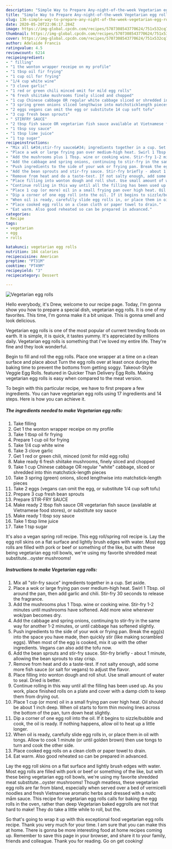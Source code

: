 ```yaml
---
description: "Simple Way to Prepare Any-night-of-the-week Vegetarian egg rolls"
title: "Simple Way to Prepare Any-night-of-the-week Vegetarian egg rolls"
slug: 136-simple-way-to-prepare-any-night-of-the-week-vegetarian-egg-rolls
date: 2020-05-20T22:06:17.284Z
image: https://img-global.cpcdn.com/recipes/5707308543770624/751x532cq70/vegetarian-egg-rolls-recipe-main-photo.jpg
thumbnail: https://img-global.cpcdn.com/recipes/5707308543770624/751x532cq70/vegetarian-egg-rolls-recipe-main-photo.jpg
cover: https://img-global.cpcdn.com/recipes/5707308543770624/751x532cq70/vegetarian-egg-rolls-recipe-main-photo.jpg
author: Adelaide Francis
ratingvalue: 4.5
reviewcount: 6214
recipeingredient:
- " filling"
- "1 the wonton wrapper receipe on my profile"
- "1 tbsp oil fir frying"
- "1 cup oil for frying"
- "1/4 cup white wine"
- "3 clove garlic"
- "1 red or green chili minced omit for mild egg rolls"
- "6 fresh shiitake mushrooms finely sliced and chopped"
- "1 cup Chinese cabbage OR regular white cabbage sliced or shredded into thin matchsticklength pieces"
- "3 spring green onions sliced lengthwise into matchsticklength pieces"
- "2 eggs vegans can omit the egg or substitute 14 cup soft tofu"
- "3 cup fresh bean sprouts"
- " STIRFRY SAUCE"
- "2 tbsp fish sauce OR vegetarian fish sauce available at Vietnamese food stores or substitute soy sauce"
- "1 tbsp soy sauce"
- "1 tbsp lime juice"
- "1 tsp sugar"
recipeinstructions:
- "Mix all &#34;stir-fry sauce&#34; ingredients together in a cup. Set aside."
- "Place a wok or large frying pan over medium-high heat. Swirl 1 Tbsp. oil around the pan, then add garlic and chili. Stir-fry 30 seconds to release the fragrance."
- "Add the mushrooms plus 1 Tbsp. wine or cooking wine. Stir-fry 1-2 minutes until mushrooms have softened. Add more wine whenever wok/pan becomes dry."
- "Add the cabbage and spring onions, continuing to stir-fry in the same way for another 1-2 minutes, or until cabbage has softened slightly."
- "Push ingredients to the side of your wok or frying pan. Break the egg(s) into the space you have made, then quickly stir (like making scrambled eggs). When most of the egg is cooked, mix it up with the other ingredients. Vegans can also add the tofu now."
- "Add the bean sprouts and stir-fry sauce. Stir-fry briefly - about 1 minute, allowing the bean sprouts to stay crisp."
- "Remove from heat and do a taste-test. If not salty enough, add some more fish sauce (or salt for vegans) to adjust the flavor."
- "Place filling into wonton dough and roll shut. Use small amount of water to seal. Dried is better."
- "Continue rolling in this way until all the filling has been used up. As you work, place finished rolls on a plate and cover with a damp cloth to keep them from drying out."
- "Place 1 cup (or more) oil in a small frying pan over high heat. Oil should be about 1 inch deep. When oil starts to form thin moving lines across the bottom of the pan, turn down heat slightly."
- "Dip a corner of one egg roll into the oil. If it begins to sizzle/bubble and cook, the oil is ready. If nothing happens, allow oil to heat up a little longer."
- "When oil is ready, carefully slide egg rolls in, or place them in oil with tongs. Allow to cook 1 minute (or until golden brown) then use tongs to turn and cook the other side."
- "Place cooked egg rolls on a clean cloth or paper towel to drain."
- "Eat warm. Also good reheated so can be prepared in advanced."
categories:
- Recipe
tags:
- vegetarian
- egg
- rolls

katakunci: vegetarian egg rolls 
nutrition: 184 calories
recipecuisine: American
preptime: "PT31M"
cooktime: "PT49M"
recipeyield: "3"
recipecategory: Dessert

---
```



![Vegetarian egg rolls](https://img-global.cpcdn.com/recipes/5707308543770624/751x532cq70/vegetarian-egg-rolls-recipe-main-photo.jpg)

Hello everybody, it's Drew, welcome to our recipe page. Today, I'm gonna show you how to prepare a special dish, vegetarian egg rolls. It is one of my favorites. This time, I'm gonna make it a bit unique. This is gonna smell and look delicious.

Vegetarian egg rolls is one of the most popular of current trending foods on earth. It is simple, it is quick, it tastes yummy. It's appreciated by millions daily. Vegetarian egg rolls is something that I've loved my entire life. They're fine and they look wonderful.

Begin to fill and roll the egg rolls. Place one wrapper at a time on a clean surface and place about Turn the egg rolls over at least once during the baking time to prevent the bottoms from getting soggy. Takeout-Style Veggie Egg Rolls. featured in Quicker Than Delivery Egg Rolls. Making vegetarian egg rolls is easy when compared to the meat version.


To begin with this particular recipe, we have to first prepare a few ingredients. You can have vegetarian egg rolls using 17 ingredients and 14 steps. Here is how you can achieve it.

<!--inarticleads1-->

##### The ingredients needed to make Vegetarian egg rolls:

1. Take  filling
1. Get 1 the wonton wrapper receipe on my profile
1. Take 1 tbsp oil fir frying
1. Prepare 1 cup oil for frying
1. Take 1/4 cup white wine
1. Take 3 clove garlic
1. Get 1 red or green chili, minced (omit for mild egg rolls)
1. Make ready 6 fresh shiitake mushrooms, finely sliced and chopped
1. Take 1 cup Chinese cabbage OR regular &#34;white&#34; cabbage, sliced or shredded into thin matchstick-length pieces
1. Take 3 spring (green) onions, sliced lengthwise into matchstick-length pieces
1. Take 2 eggs (vegans can omit the egg, or substitute 1/4 cup soft tofu)
1. Prepare 3 cup fresh bean sprouts
1. Prepare  STIR-FRY SAUCE
1. Make ready 2 tbsp fish sauce OR vegetarian fish sauce (available at Vietnamese food stores), or substitute soy sauce
1. Make ready 1 tbsp soy sauce
1. Take 1 tbsp lime juice
1. Take 1 tsp sugar


It&#39;s also a vegan spring roll recipe. This egg roll/spring roll recipe is. Lay the egg roll skins on a flat surface and lightly brush edges with water. Most egg rolls are filled with pork or beef or something of the like, but with these being vegetarian egg roll bowls, we&#39;re using my favorite shredded meat substitute…oyster mushrooms! 

<!--inarticleads2-->

##### Instructions to make Vegetarian egg rolls:

1. Mix all &#34;stir-fry sauce&#34; ingredients together in a cup. Set aside.
1. Place a wok or large frying pan over medium-high heat. Swirl 1 Tbsp. oil around the pan, then add garlic and chili. Stir-fry 30 seconds to release the fragrance.
1. Add the mushrooms plus 1 Tbsp. wine or cooking wine. Stir-fry 1-2 minutes until mushrooms have softened. Add more wine whenever wok/pan becomes dry.
1. Add the cabbage and spring onions, continuing to stir-fry in the same way for another 1-2 minutes, or until cabbage has softened slightly.
1. Push ingredients to the side of your wok or frying pan. Break the egg(s) into the space you have made, then quickly stir (like making scrambled eggs). When most of the egg is cooked, mix it up with the other ingredients. Vegans can also add the tofu now.
1. Add the bean sprouts and stir-fry sauce. Stir-fry briefly - about 1 minute, allowing the bean sprouts to stay crisp.
1. Remove from heat and do a taste-test. If not salty enough, add some more fish sauce (or salt for vegans) to adjust the flavor.
1. Place filling into wonton dough and roll shut. Use small amount of water to seal. Dried is better.
1. Continue rolling in this way until all the filling has been used up. As you work, place finished rolls on a plate and cover with a damp cloth to keep them from drying out.
1. Place 1 cup (or more) oil in a small frying pan over high heat. Oil should be about 1 inch deep. When oil starts to form thin moving lines across the bottom of the pan, turn down heat slightly.
1. Dip a corner of one egg roll into the oil. If it begins to sizzle/bubble and cook, the oil is ready. If nothing happens, allow oil to heat up a little longer.
1. When oil is ready, carefully slide egg rolls in, or place them in oil with tongs. Allow to cook 1 minute (or until golden brown) then use tongs to turn and cook the other side.
1. Place cooked egg rolls on a clean cloth or paper towel to drain.
1. Eat warm. Also good reheated so can be prepared in advanced.


Lay the egg roll skins on a flat surface and lightly brush edges with water. Most egg rolls are filled with pork or beef or something of the like, but with these being vegetarian egg roll bowls, we&#39;re using my favorite shredded meat substitute…oyster mushrooms! Though meatless, these vegetarian egg rolls are far from bland, especially when served over a bed of vermicelli noodles and fresh Vietnamese aromatic herbs and dressed with a nước mắm sauce. This recipe for vegetarian egg rolls calls for baking the egg rolls in the oven, rather than deep Vegetarian baked eggrolls are not that hard to make! They do take a little while to roll, but the. 

So that's going to wrap it up with this exceptional food vegetarian egg rolls recipe. Thank you very much for your time. I am sure that you can make this at home. There is gonna be more interesting food at home recipes coming up. Remember to save this page in your browser, and share it to your family, friends and colleague. Thank you for reading. Go on get cooking!
